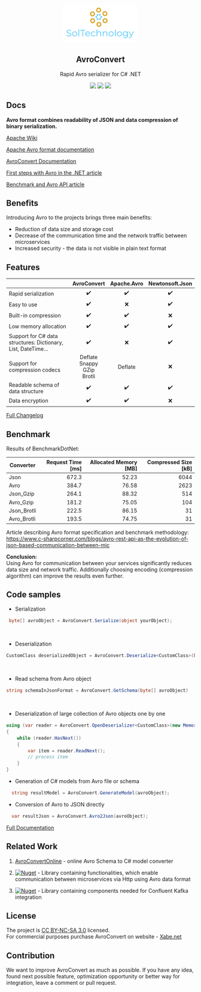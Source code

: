 ﻿
<p align="center">
    <img alt="SolTechnology-logo" src="./docs/logo.png" width="200">
</p>

<h2 align="center">
  AvroConvert
</h2>

<p align="center">
 <a> Rapid Avro serializer for C# .NET </a>
</p>

<p align="center">
 <a href="https://www.nuget.org/packages/AvroConvert"><img src="https://img.shields.io/badge/Nuget-v3.3.0-blue?logo=nuget"></a>
 <a href="https://avroconvertonline.azurewebsites.net/"><img src="https://img.shields.io/badge/Downloads-238k-blue?logo=github"></a>
 <a href="https://github.com/AdrianStrugala/AvroConvert/actions/workflows/build&test.yml"><img src="https://github.com/AdrianStrugala/AvroConvert/actions/workflows/build&test.yml/badge.svg"></a>

</p>

## Docs

**Avro format combines readability of JSON and data compression of binary serialization.**

[Apache Wiki](https://cwiki.apache.org/confluence/display/AVRO/Index)

[Apache Avro format documentation](http://avro.apache.org/)

[AvroConvert Documentation](https://github.com/AdrianStrugala/AvroConvert/blob/master/docs/Documentation.md)

[First steps with Avro in the .NET article](https://www.c-sharpcorner.com/blogs/avro-rest-api-as-the-evolution-of-json-based-communication-between-mic)

[Benchmark and Avro API article](https://www.c-sharpcorner.com/blogs/avro-rest-api-as-the-evolution-of-json-based-communication-between-mic)



## Benefits

Introducing Avro to the projects brings three main benefits:
* Reduction of data size and storage cost
* Decrease of the communication time and the network traffic between microservices
* Increased security - the data is not visible in plain text format


## Features
|                                                               | AvroConvert                                | Apache.Avro | Newtonsoft.Json |
|---------------------------------------------------------------|:------------------------------------------:|:-----------:|:---------------:|
| Rapid serialization                                            |                      ✔️                     |      ✔️      |        ✔️        |
| Easy to use                                                   |                      ✔️                     |      ❌      |        ✔️        |
| Built-in compression                                          |                      ✔️                     |      ✔️      |        ❌        |
| Low memory allocation                                         |                      ✔️                     |      ✔️      |        ✔️        |
| Support for C# data structures: Dictionary, List, DateTime... |                      ✔️                     |      ❌      |        ✔️        |
| Support for compression codecs                                | Deflate<br/>  Snappy<br/> GZip<br/> Brotli |   Deflate   |        ❌        |
| Readable schema of data structure                                      |                      ✔️                     |      ✔️      |        ✔️        |
| Data encryption                                       |                      ✔️                     |      ✔️      |        ❌        |

[Full Changelog](https://github.com/AdrianStrugala/AvroConvert/blob/master/docs/CHANGELOG.md)



## Benchmark

Results of BenchmarkDotNet:

|Converter     | Request Time [ms] | Allocated Memory [MB] | Compressed Size [kB] |
|------------- |------------------:|----------------------:|---------------------:|
| Json         |       672.3       |          52.23        |         6044         |
| Avro         |       384.7       |          76.58        |         2623         |
| Json_Gzip    |       264.1       |          88.32        |          514         |
| Avro_Gzip    |       181.2       |          75.05        |          104         |
| Json_Brotli  |       222.5       |          86.15        |           31         |
| Avro_Brotli  |       193.5       |          74.75        |           31         |


Article describing Avro format specification and benchmark methodology: https://www.c-sharpcorner.com/blogs/avro-rest-api-as-the-evolution-of-json-based-communication-between-mic

**Conclusion:** <br>
Using Avro for communication between your services significantly reduces data size and network traffic. Additionally choosing encoding (compression algorithm) can improve the results even further.


## Code samples

* Serialization
```csharp
 byte[] avroObject = AvroConvert.Serialize(object yourObject);
```
<br/>

* Deserialization
```csharp
CustomClass deserializedObject = AvroConvert.Deserialize<CustomClass>(byte[] avroObject);
```
<br/>

* Read schema from Avro object

```csharp
string schemaInJsonFormat = AvroConvert.GetSchema(byte[] avroObject)
```
<br/>

* Deserialization of large collection of Avro objects one by one

```csharp
using (var reader = AvroConvert.OpenDeserializer<CustomClass>(new MemoryStream(avroObject)))
{
    while (reader.HasNext())
    {
        var item = reader.ReadNext();
        // process item
    }
}
```

* Generation of C# models from Avro file or schema

```csharp
  string resultModel = AvroConvert.GenerateModel(avroObject);
```

* Conversion of Avro to JSON directly

```csharp
  var resultJson = AvroConvert.Avro2Json(avroObject);
```


[Full Documentation](https://github.com/AdrianStrugala/AvroConvert/blob/master/docs/Documentation.md)



## Related Work  

1) [AvroConvertOnline](https://avroconvertonline.azurewebsites.net) - online Avro Schema to C# model converter

2) [![Nuget](https://img.shields.io/badge/Soltechnology.Avro.Http-v3.0.0-blue?logo=nuget)](https://www.nuget.org/packages/SolTechnology.Avro.Http/) - Library containing functionalities, which enable communication between microservices via Http using Avro data format

3) [![Nuget](https://img.shields.io/badge/Soltechnology.Avro.Kafka-v3.0.0-blue?logo=nuget)](https://www.nuget.org/packages/SolTechnology.Avro.Kafka/) - Library containing components needed for Confluent Kafka integration



## License  

The project is [CC BY-NC-SA 3.0](https://creativecommons.org/licenses/by-nc-sa/3.0/) licensed.
\
For commercial purposes purchase AvroConvert on website - [Xabe.net](https://xabe.net/product/avroconvert/)


## Contribution

We want to improve AvroConvert as much as possible. If you have any idea, found next possible feature, optimization opportunity or better way for integration, leave a comment or pull request.


